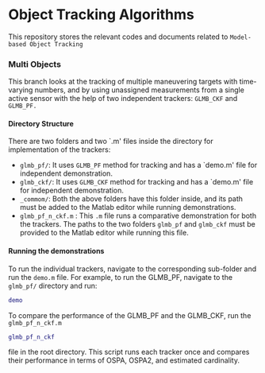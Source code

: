 # Object Tracking Algorithms
This repository stores the relevant codes and documents related to ``Model-based Object Tracking``
### Multi Objects
This branch looks at the tracking of multiple maneuvering targets with time-varying numbers, and by using unassigned measurements from a single active sensor with the help of two independent trackers: `GLMB_CKF` and `GLMB_PF.`

#### Directory Structure
There are two folders and two `.m' files inside the directory for implementation of the trackers:
- `glmb_pf/`: It uses `GLMB_PF` method for tracking and has a `demo.m' file for independent demonstration.
- `glmb_ckf/`: It uses `GLMB_CKF` method for tracking and has a `demo.m' file for independent demonstration. 
- `_commom/`: Both the above folders have this folder inside, and its path must be added to the Matlab editor while running demonstrations.
- `glmb_pf_n_ckf.m` : This `.m` file runs a comparative demonstration for both the trackers. The paths to the two folders `glmb_pf` and `glmb_ckf` must be provided to the Matlab editor while running this file.

#### Running the demonstrations
To run the individual trackers, navigate to the corresponding sub-folder and run the `demo.m` file. For example, to run the GLMB_PF, navigate to the `glmb_pf/` directory and run:
```matlab
demo
```

To compare the performance of the GLMB_PF and the GLMB_CKF, run the  `glmb_pf_n_ckf.m`
```matlab
glmb_pf_n_ckf
```
file in the root directory. This script runs each tracker once and compares their performance in terms of OSPA, OSPA2, and estimated cardinality.
